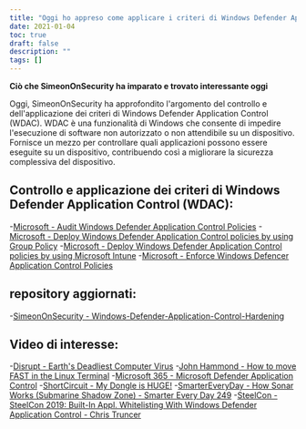 ```yaml
---
title: "Oggi ho appreso come applicare i criteri di Windows Defender Application Control (WDAC)."
date: 2021-01-04
toc: true
draft: false
description: ""
tags: []
---
```


**Ciò che SimeonOnSecurity ha imparato e trovato interessante oggi**

Oggi, SimeonOnSecurity ha approfondito l'argomento del controllo e dell'applicazione dei criteri di Windows Defender Application Control (WDAC). WDAC è una funzionalità di Windows che consente di impedire l'esecuzione di software non autorizzato o non attendibile su un dispositivo. Fornisce un mezzo per controllare quali applicazioni possono essere eseguite su un dispositivo, contribuendo così a migliorare la sicurezza complessiva del dispositivo.

## Controllo e applicazione dei criteri di Windows Defender Application Control (WDAC):
-[Microsoft - Audit Windows Defender Application Control Policies](https://docs.microsoft.com/en-us/windows/security/threat-protection/windows-defender-application-control/audit-windows-defender-application-control-policies)
-[Microsoft - Deploy Windows Defender Application Control policies by using Group Policy](https://docs.microsoft.com/en-us/windows/security/threat-protection/windows-defender-application-control/deploy-windows-defender-application-control-policies-using-group-policy)
-[Microsoft - Deploy Windows Defender Application Control policies by using Microsoft Intune](https://docs.microsoft.com/en-us/windows/security/threat-protection/windows-defender-application-control/deploy-windows-defender-application-control-policies-using-intune)
-[Microsoft - Enforce Windows Defencer Application Control Policies](https://docs.microsoft.com/en-us/windows/security/threat-protection/windows-defender-application-control/enforce-windows-defender-application-control-policies)

## repository aggiornati:
-[SimeonOnSecurity - Windows-Defender-Application-Control-Hardening](https://github.com/simeononsecurity/Windows-Defender-Application-Control-Hardening)

## Video di interesse:
-[Disrupt - Earth's Deadliest Computer Virus](https://www.youtube.com/watch?v=6w3wr691uss)
-[John Hammond - How to move FAST in the Linux Terminal](https://www.youtube.com/watch?v=5-_bUD6oMok)
-[Microsoft 365 - Microsoft Defender Application Control](https://www.youtube.com/watch?v=r2m156VWg_c)
-[ShortCircuit - My Dongle is HUGE!](https://www.youtube.com/watch?v=N2r10vOzxh4)
-[SmarterEveryDay - How Sonar Works (Submarine Shadow Zone) - Smarter Every Day 249](https://www.youtube.com/watch?v=AqqaYs7LjlM)
-[SteelCon - SteelCon 2019: Built-In Appl. Whitelisting With Windows Defender Application Control - Chris Truncer](https://www.youtube.com/watch?v=DQth-gVXRS0)
